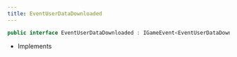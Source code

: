 ```yaml
---
title: EventUserDataDownloaded
---
```


```csharp
public interface EventUserDataDownloaded : IGameEvent<EventUserDataDownloaded>
```

- Implements


